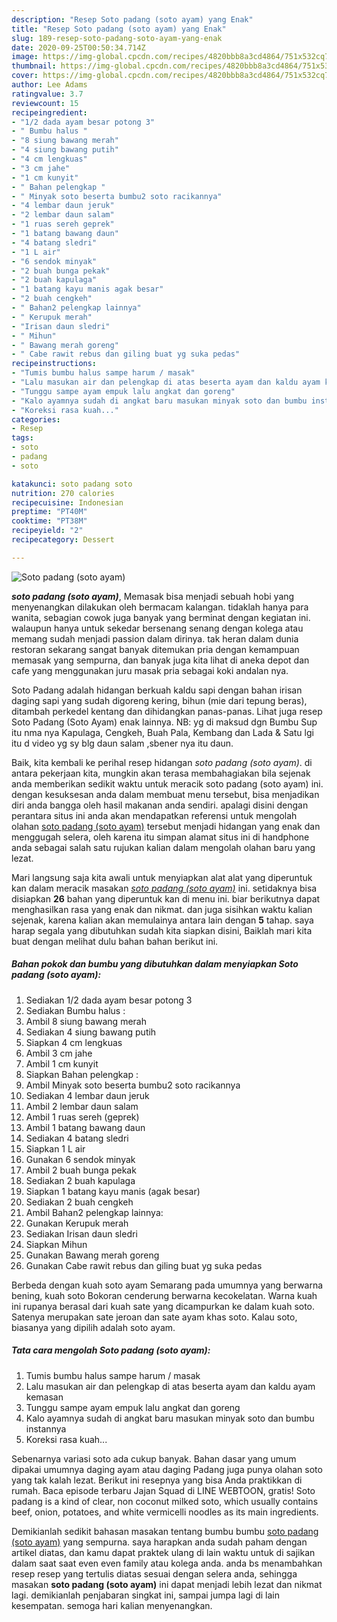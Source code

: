 ```yaml
---
description: "Resep Soto padang (soto ayam) yang Enak"
title: "Resep Soto padang (soto ayam) yang Enak"
slug: 189-resep-soto-padang-soto-ayam-yang-enak
date: 2020-09-25T00:50:34.714Z
image: https://img-global.cpcdn.com/recipes/4820bbb8a3cd4864/751x532cq70/soto-padang-soto-ayam-foto-resep-utama.jpg
thumbnail: https://img-global.cpcdn.com/recipes/4820bbb8a3cd4864/751x532cq70/soto-padang-soto-ayam-foto-resep-utama.jpg
cover: https://img-global.cpcdn.com/recipes/4820bbb8a3cd4864/751x532cq70/soto-padang-soto-ayam-foto-resep-utama.jpg
author: Lee Adams
ratingvalue: 3.7
reviewcount: 15
recipeingredient:
- "1/2 dada ayam besar potong 3"
- " Bumbu halus "
- "8 siung bawang merah"
- "4 siung bawang putih"
- "4 cm lengkuas"
- "3 cm jahe"
- "1 cm kunyit"
- " Bahan pelengkap "
- " Minyak soto beserta bumbu2 soto racikannya"
- "4 lembar daun jeruk"
- "2 lembar daun salam"
- "1 ruas sereh geprek"
- "1 batang bawang daun"
- "4 batang sledri"
- "1 L air"
- "6 sendok minyak"
- "2 buah bunga pekak"
- "2 buah kapulaga"
- "1 batang kayu manis agak besar"
- "2 buah cengkeh"
- " Bahan2 pelengkap lainnya"
- " Kerupuk merah"
- "Irisan daun sledri"
- " Mihun"
- " Bawang merah goreng"
- " Cabe rawit rebus dan giling buat yg suka pedas"
recipeinstructions:
- "Tumis bumbu halus sampe harum / masak"
- "Lalu masukan air dan pelengkap di atas beserta ayam dan kaldu ayam kemasan"
- "Tunggu sampe ayam empuk lalu angkat dan goreng"
- "Kalo ayamnya sudah di angkat baru masukan minyak soto dan bumbu instannya"
- "Koreksi rasa kuah..."
categories:
- Resep
tags:
- soto
- padang
- soto

katakunci: soto padang soto 
nutrition: 270 calories
recipecuisine: Indonesian
preptime: "PT40M"
cooktime: "PT38M"
recipeyield: "2"
recipecategory: Dessert

---
```



![Soto padang (soto ayam)](https://img-global.cpcdn.com/recipes/4820bbb8a3cd4864/751x532cq70/soto-padang-soto-ayam-foto-resep-utama.jpg)

<b><i>soto padang (soto ayam)</i></b>, Memasak bisa menjadi sebuah hobi yang menyenangkan dilakukan oleh bermacam kalangan. tidaklah hanya para wanita, sebagian cowok juga banyak yang berminat dengan kegiatan ini. walaupun hanya untuk sekedar bersenang senang dengan kolega atau memang sudah menjadi passion dalam dirinya. tak heran dalam dunia restoran sekarang sangat banyak ditemukan pria dengan kemampuan memasak yang sempurna, dan banyak juga kita lihat di aneka depot dan cafe yang menggunakan juru masak pria sebagai koki andalan nya.

Soto Padang adalah hidangan berkuah kaldu sapi dengan bahan irisan daging sapi yang sudah digoreng kering, bihun (mie dari tepung beras), ditambah perkedel kentang dan dihidangkan panas-panas. Lihat juga resep Soto Padang (Soto Ayam) enak lainnya. NB: yg di maksud dgn Bumbu Sup itu nma nya Kapulaga, Cengkeh, Buah Pala, Kembang dan Lada &amp; Satu lgi itu d video yg sy blg daun salam ,sbener nya itu daun.

Baik, kita kembali ke perihal resep hidangan <i>soto padang (soto ayam)</i>. di antara pekerjaan kita, mungkin akan terasa membahagiakan bila sejenak anda memberikan sedikit waktu untuk meracik soto padang (soto ayam) ini. dengan kesuksesan anda dalam membuat menu tersebut, bisa menjadikan diri anda bangga oleh hasil makanan anda sendiri. apalagi disini dengan perantara situs ini anda akan mendapatkan referensi untuk mengolah olahan <u>soto padang (soto ayam)</u> tersebut menjadi hidangan yang enak dan menggugah selera, oleh karena itu simpan alamat situs ini di handphone anda sebagai salah satu rujukan kalian dalam mengolah olahan baru yang lezat.


Mari langsung saja kita awali untuk menyiapkan alat alat yang diperuntuk kan dalam meracik masakan <u><i>soto padang (soto ayam)</i></u> ini. setidaknya bisa disiapkan <b>26</b> bahan yang diperuntuk kan di menu ini. biar berikutnya dapat menghasilkan rasa yang enak dan nikmat. dan juga sisihkan waktu kalian sejenak, karena kalian akan memulainya antara lain dengan <b>5</b> tahap. saya harap segala yang dibutuhkan sudah kita siapkan disini, Baiklah mari kita buat dengan melihat dulu bahan bahan berikut ini.

<!--inarticleads1-->

##### Bahan pokok dan bumbu yang dibutuhkan dalam menyiapkan Soto padang (soto ayam):

1. Sediakan 1/2 dada ayam besar potong 3
1. Sediakan  Bumbu halus :
1. Ambil 8 siung bawang merah
1. Sediakan 4 siung bawang putih
1. Siapkan 4 cm lengkuas
1. Ambil 3 cm jahe
1. Ambil 1 cm kunyit
1. Siapkan  Bahan pelengkap :
1. Ambil  Minyak soto beserta bumbu2 soto racikannya
1. Sediakan 4 lembar daun jeruk
1. Ambil 2 lembar daun salam
1. Ambil 1 ruas sereh (geprek)
1. Ambil 1 batang bawang daun
1. Sediakan 4 batang sledri
1. Siapkan 1 L air
1. Gunakan 6 sendok minyak
1. Ambil 2 buah bunga pekak
1. Sediakan 2 buah kapulaga
1. Siapkan 1 batang kayu manis (agak besar)
1. Sediakan 2 buah cengkeh
1. Ambil  Bahan2 pelengkap lainnya:
1. Gunakan  Kerupuk merah
1. Sediakan Irisan daun sledri
1. Siapkan  Mihun
1. Gunakan  Bawang merah goreng
1. Gunakan  Cabe rawit rebus dan giling buat yg suka pedas


Berbeda dengan kuah soto ayam Semarang pada umumnya yang berwarna bening, kuah soto Bokoran cenderung berwarna kecokelatan. Warna kuah ini rupanya berasal dari kuah sate yang dicampurkan ke dalam kuah soto. Satenya merupakan sate jeroan dan sate ayam khas soto. Kalau soto, biasanya yang dipilih adalah soto ayam. 

<!--inarticleads2-->

##### Tata cara mengolah Soto padang (soto ayam):

1. Tumis bumbu halus sampe harum / masak
1. Lalu masukan air dan pelengkap di atas beserta ayam dan kaldu ayam kemasan
1. Tunggu sampe ayam empuk lalu angkat dan goreng
1. Kalo ayamnya sudah di angkat baru masukan minyak soto dan bumbu instannya
1. Koreksi rasa kuah...


Sebenarnya variasi soto ada cukup banyak. Bahan dasar yang umum dipakai umumnya daging ayam atau daging Padang juga punya olahan soto yang tak kalah lezat. Berikut ini resepnya yang bisa Anda praktikkan di rumah. Baca episode terbaru Jajan Squad di LINE WEBTOON, gratis! Soto padang is a kind of clear, non coconut milked soto, which usually contains beef, onion, potatoes, and white vermicelli noodles as its main ingredients. 

Demikianlah sedikit bahasan masakan tentang bumbu bumbu <u>soto padang (soto ayam)</u> yang sempurna. saya harapkan anda sudah paham dengan artikel diatas, dan kamu dapat praktek ulang di lain waktu untuk di sajikan dalam saat saat even even family atau kolega anda. anda bs menambahkan resep resep yang tertulis diatas sesuai dengan selera anda, sehingga masakan <b>soto padang (soto ayam)</b> ini dapat menjadi lebih lezat dan nikmat lagi. demikianlah penjabaran singkat ini, sampai jumpa lagi di lain kesempatan. semoga hari kalian menyenangkan.
